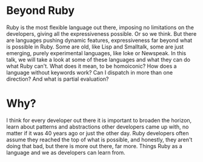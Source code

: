 # Beyond Ruby

Ruby is the most flexible language out there, imposing no limitations on the
developers, giving all the expressiveness possible. Or so we think. But there
are languages pushing dynamic features, expressiveness far beyond what is
possible in Ruby. Some are old, like Lisp and Smalltalk, some are just
emerging, purely experimental languages, like Ioke or Newspeak. In this talk,
we will take a look at some of these languages and what they can do what Ruby
can't. What does it mean, to be homoiconic? How does a language without
keywords work? Can I dispatch in more than one direction? And what is partial
evaluation?

# Why?

I think for every developer out there it is important to broaden the horizon,
learn about patterns and abstractions other developers came up with, no matter
if it was 40 years ago or just the other day. Ruby developers often assume
they reached the top of what is possible, and honestly, they aren't doing that
bad, but there is more out there, far more. Things Ruby as a language and we
as developers can learn from.
